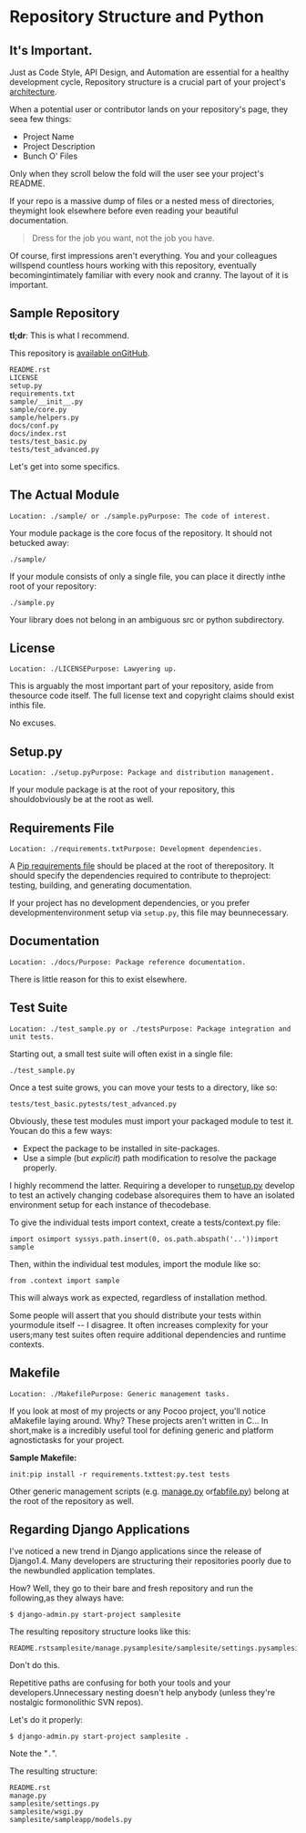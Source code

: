 # Repository Structure and Python

  ## It's Important.

 Just as Code Style, API Design, and Automation are essential for a healthy development cycle, Repository structure is a crucial part of your project's [architecture](http://www.amazon.com/gp/product/1257638017/ref=as_li_ss_tl?ie=UTF8&tag=bookforkind-20&linkCode=as2&camp=1789&creative=39095&creativeASIN=1257638017).

 When a potential user or contributor lands on your repository's page, they seea few things:

 * Project Name
* Project Description
* Bunch O' Files

 Only when they scroll below the fold will the user see your project's README.

 If your repo is a massive dump of files or a nested mess of directories, theymight look elsewhere before even reading your beautiful documentation.


> Dress for the job you want, not the job you have.

 Of course, first impressions aren't everything. You and your colleagues willspend countless hours working with this repository, eventually becomingintimately familiar with every nook and cranny. The layout of it is important.

 ## Sample Repository

 **tl;dr**: This is what I recommend.

 This repository is [available onGitHub](https://github.com/kennethreitz/samplemod).


```
README.rst
LICENSE
setup.py
requirements.txt
sample/__init__.py
sample/core.py
sample/helpers.py
docs/conf.py
docs/index.rst
tests/test_basic.py
tests/test_advanced.py
```
 Let's get into some specifics.

 ## The Actual Module


```
Location: ./sample/ or ./sample.pyPurpose: The code of interest.
```
 Your module package is the core focus of the repository. It should not betucked away:


```
./sample/
```
 If your module consists of only a single file, you can place it directly inthe root of your repository:


```
./sample.py
```
 Your library does not belong in an ambiguous src or python subdirectory.

 ## License


```
Location: ./LICENSEPurpose: Lawyering up.
```
 This is arguably the most important part of your repository, aside from thesource code itself. The full license text and copyright claims should exist inthis file.

 No excuses.

 ## Setup.py


```
Location: ./setup.pyPurpose: Package and distribution management.
```
 If your module package is at the root of your repository, this shouldobviously be at the root as well.

 ## Requirements File


```
Location: ./requirements.txtPurpose: Development dependencies.
```
 A [Pip requirements file](http://www.pip-installer.org/en/latest/requirements.html) should be placed at the root of therepository. It should specify the dependencies required to contribute to theproject: testing, building, and generating documentation.

 If your project has no development dependencies, or you prefer developmentenvironment setup via `setup.py`, this file may beunnecessary.

 ## Documentation


```
Location: ./docs/Purpose: Package reference documentation.
```
 There is little reason for this to exist elsewhere.

 ## Test Suite


```
Location: ./test_sample.py or ./testsPurpose: Package integration and unit tests.
```
 Starting out, a small test suite will often exist in a single file:


```
./test_sample.py
```
 Once a test suite grows, you can move your tests to a directory, like so:


```
tests/test_basic.pytests/test_advanced.py
```
 Obviously, these test modules must import your packaged module to test it. Youcan do this a few ways:

 * Expect the package to be installed in site\-packages.
* Use a simple (but *explicit*) path modification to resolve the package properly.

 I highly recommend the latter. Requiring a developer to run[setup.py](http://setup.py) develop to test an actively changing codebase alsorequires them to have an isolated environment setup for each instance of thecodebase.

 To give the individual tests import context, create a tests/context.py file:


```
import osimport syssys.path.insert(0, os.path.abspath('..'))import sample
```
 Then, within the individual test modules, import the module like so:


```
from .context import sample
```
 This will always work as expected, regardless of installation method.

 Some people will assert that you should distribute your tests within yourmodule itself \-\- I disagree. It often increases complexity for your users;many test suites often require additional dependencies and runtime contexts.

 ## Makefile


```
Location: ./MakefilePurpose: Generic management tasks.
```
 If you look at most of my projects or any Pocoo project, you'll notice aMakefile laying around. Why? These projects aren't written in C... In short,make is a incredibly useful tool for defining generic and platform agnostictasks for your project.

 **Sample Makefile:**


```
init:pip install -r requirements.txttest:py.test tests
```
 Other generic management scripts (e.g. [manage.py](http://manage.py) or[fabfile.py](http://fabfile.py)) belong at the root of the repository as well.

 ## Regarding Django Applications

 I've noticed a new trend in Django applications since the release of Django1\.4\. Many developers are structuring their repositories poorly due to the newbundled application templates.

 How? Well, they go to their bare and fresh repository and run the following,as they always have:


```
$ django-admin.py start-project samplesite
```
 The resulting repository structure looks like this:


```
README.rstsamplesite/manage.pysamplesite/samplesite/settings.pysamplesite/samplesite/wsgi.pysamplesite/samplesite/sampleapp/models.py
```
 Don't do this.

 Repetitive paths are confusing for both your tools and your developers.Unnecessary nesting doesn't help anybody (unless they're nostalgic formonolithic SVN repos).

 Let's do it properly:


```
$ django-admin.py start-project samplesite .
```
 Note the "`.`".

 The resulting structure:


```
README.rst
manage.py
samplesite/settings.py
samplesite/wsgi.py
samplesite/sampleapp/models.py
```
